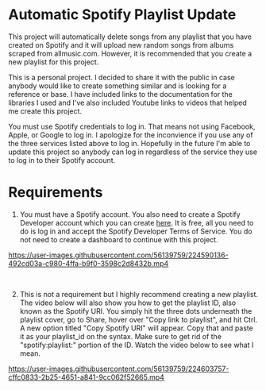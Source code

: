 # Automatic Spotify Playlist Update
This project will automatically delete songs from any playlist that you have created on Spotify and it will upload new random songs from albums scraped from allmusic.com. However, it is recommended that you create a new playlist for this project.

This is a personal project. I decided to share it with the public in case anybody would like to create something similar and is looking for a reference or base.
I have included links to the documentation for the libraries I used and I've also included Youtube links to videos that helped me create this project.

You must use Spotify credentials to log in. That means not using Facebook, Apple, or Google to log in. I apologize for the inconvience if you use any of the three services listed above to log in. Hopefully in the future I'm able to update this project so anybody can log in regardless of the service they use to log in to their Spotify account. 

# Requirements
1. You must have a Spotify account. You also need to create a Spotify Developer account which you can create [here](https://developer.spotify.com/dashboard/). It is free, all you need to do is log in and accept the Spotify Developer Terms of Service. You do not need to create a dashboard to continue with this project.

https://user-images.githubusercontent.com/56139759/224590136-492cd03a-c980-4ffa-b9f0-3598c2d8432b.mp4

<br />


2. This is not a requirement but I highly recommend creating a new playlist. The video below will also show you how to get the playlist ID, also known as the Spotify URI. You simply hit the three dots underneath the playlist cover, go to Share, hover over "Copy link to playlist", and hit Ctrl. A new option titled "Copy Spotify URI" will appear. Copy that and paste it as your playlist_id on the syntax. Make sure to get rid of the "spotify:playlist:" portion of the ID. Watch the video below to see  what I mean.

https://user-images.githubusercontent.com/56139759/224603757-cffc0833-2b25-4651-a841-9cc062f52665.mp4

<br />
